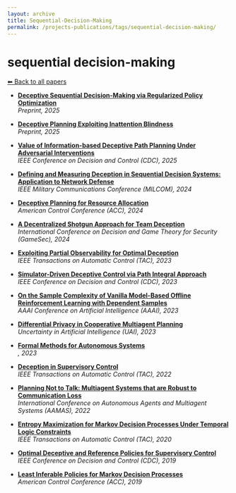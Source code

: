 ```yaml
---
layout: archive
title: Sequential-Decision-Making
permalink: /projects-publications/tags/sequential-decision-making/
---
```


# sequential decision-making
[⬅ Back to all papers](../papers.md)

- **[Deceptive Sequential Decision-Making via Regularized Policy Optimization](../papers.md)**  
  *Preprint, 2025*

- **[Deceptive Planning Exploiting Inattention Blindness](../papers.md)**  
  *Preprint, 2025*

- **[Value of Information-based Deceptive Path Planning Under Adversarial Interventions](../papers.md)**  
  *IEEE Conference on Decision and Control (CDC), 2025*

- **[Defining and Measuring Deception in Sequential Decision Systems: Application to Network Defense](../papers.md)**  
  *IEEE Military Communications Conference (MILCOM), 2024*

- **[Deceptive Planning for Resource Allocation](../papers.md)**  
  *American Control Conference (ACC), 2024*

- **[A Decentralized Shotgun Approach for Team Deception](../papers.md)**  
  *International Conference on Decision and Game Theory for Security (GameSec), 2024*

- **[Exploiting Partial Observability for Optimal Deception](../papers.md)**  
  *IEEE Transactions on Automatic Control (TAC), 2023*

- **[Simulator-Driven Deceptive Control via Path Integral Approach](../papers.md)**  
  *IEEE Conference on Decision and Control (CDC), 2023*

- **[On the Sample Complexity of Vanilla Model-Based Offline Reinforcement Learning with Dependent Samples](../papers.md)**  
  *AAAI Conference on Artificial Intelligence (AAAI), 2023*

- **[Differential Privacy in Cooperative Multiagent Planning](../papers.md)**  
  *Uncertainty in Artificial Intelligence (UAI), 2023*

- **[Formal Methods for Autonomous Systems](../papers.md)**  
  *, 2023*

- **[Deception in Supervisory Control](../papers.md)**  
  *IEEE Transactions on Automatic Control (TAC), 2022*

- **[Planning Not to Talk: Multiagent Systems that are Robust to Communication Loss](../papers.md)**  
  *International Conference on Autonomous Agents and Multiagent Systems (AAMAS), 2022*

- **[Entropy Maximization for Markov Decision Processes Under Temporal Logic Constraints](../papers.md)**  
  *IEEE Transactions on Automatic Control (TAC), 2020*

- **[Optimal Deceptive and Reference Policies for Supervisory Control](../papers.md)**  
  *IEEE Conference on Decision and Control (CDC), 2019*

- **[Least Inferable Policies for Markov Decision Processes](../papers.md)**  
  *American Control Conference (ACC), 2019*